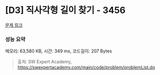 # [D3] 직사각형 길이 찾기 - 3456 

[문제 링크](https://swexpertacademy.com/main/code/problem/problemDetail.do?contestProbId=AWFPmsqqALwDFAV0) 

### 성능 요약

메모리: 63,580 KB, 시간: 349 ms, 코드길이: 207 Bytes



> 출처: SW Expert Academy, https://swexpertacademy.com/main/code/problem/problemList.do